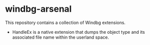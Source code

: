 # windbg-arsenal

This repository contains a collection of Windbg extensions.

- HandleEx is a native extension that dumps the object type and its associated file name within the userland space.

